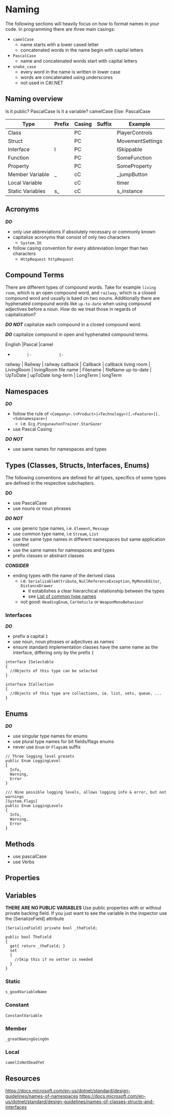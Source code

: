 # Naming
The following sections will heavily focus on how to format names in your code. In programming there are three main casings:

* `camelCase`
  * name starts with a lower cased letter
  * concatenated words in the name begin with capital letters
* `PascalCase`
  * name and concatenated words start with capital letters
* `snake_case`
  * every word in the name is written in lower case
  * words are concatenated using underscores
  * not used in C#/.NET

## Naming overview

Is it public? PascalCase
Is it a variable? camelCase
Else: PascalCase

Type            |Prefix |Casing |Suffix |Example          
----------------|-------|-------|-------|----------
Class           |       |PC     |       |PlayerControls      
Struct          |       |PC     |       |MovementSettings
Interface       |I      |PC     |       |ISkippable
Function        |       |PC     |       |SomeFunction
Property        |       |PC     |       |SomeProperty
Member Variable |_      |cC     |       |_jumpButton
Local Variable  |       |cC     |       |timer
Static Variables|s_     |cC     |       |s_instance


## Acronyms
***DO***
* only use abbreviations if absolutely necessary or commonly known
* capitalize acronyms that consist of only two characters
  * `System.IO`
* follow casing convention for every abbreviation longer than two characters
  * `HttpRequest httpRequest`

## Compound Terms
There are different types of compound words. Take for example `living room`, which is an open compound word, and `railway`, which is a closed compound word and usually is baed on two nouns. Additionally there are hyphenated compound words like `up-to-date` when using compound adjectives before a noun. How do we treat those in regards of capitalization?

***DO NOT*** capitalize each compound in a closed compound word.

***DO*** capitalize compound in open and hyphenated compound terms.

English |Pascal  |camel
-           |-            |-
railway     | Railway     | railway
callback    | Callback    | callback
living room | LivingRoom  | livingRoom
file name   | Filename    | fileName
up-to-date  | UpToDate    | upToDate
long-term   | LongTerm    | longTerm

## Namespaces

***DO***
* follow the rule of `<Company>.(<Product>|<Technology>)[.<Feature>][.<Subnamespace>]`
  * i.e. `Ecg.PingunautenTrainer.StarGazer`
* use Pascal Casing


***DO NOT***
* use same names for namespaces and types



## Types (Classes, Structs, Interfaces, Enums)
The following conventions are defined for all types, specifics of some types are defined in the respective subchapters.

***DO***
* use PascalCase
* use nouns or noun phrases

***DO NOT***
* use generic type names, i.e. `Element`, `Message`
* use common type name, i.e `Stream`, `List`
* use the same type names in different namespaces but same application context
* use the same names for namespaces and types
* prefix classes or abstract classes

***CONSIDER***
* ending types with the name of the derived class
  * i.e. `SerializableAttribute`, `NullReferenceException`, `MyMonoEditor`, `DistanceDrawer`
    * it establishes a clear hierarchical relationship between the types
    * see [List of common type names](https://docs.microsoft.com/en-us/dotnet/standard/design-guidelines/names-of-classes-structs-and-interfaces)
  * not good: `HeadingEnum`, `CarVehicle` or `WeaponMonoBehaviour`

### Interfaces
***DO***
* prefix a capital `I`
* use noun, noun phrases or adjectives as names
* ensure standard implementation classes have the same name as the interface, differing only by the prefix `I`
```
interface ISelectable 
{
  //Objects of this type can be selected
}

interface ICollection
{
  //Objects of this type are collections, ie. list, sets, queue, ...
}
```

## Enums
***DO***
* use singular type names for enums
* use plural type names for bit fields/flags enums
* never use `Enum` or `Flags`as suffix

```
// Three logging level presets
public Enum LoggingLevel
{
  Info,
  Warning,
  Error
}

/// Nine possible logging levels, allows logging info & error, but not warnings
[System.Flags]
public Enum LoggingLevels
{
  Info,
  Warning,
  Error  
}
```

## Methods
* use pascalCase
* use Verbs

## Properties

## Variables


**THERE ARE NO PUBLIC VARIABLES**
Use public properties with or without private backing field.
If you just want to see the variable in the inspector use the [SerializeField] attribute

```
[SerializeField] private bool _theField;

public bool TheField
{
  get{ return _theField; }
  set
  {
    //Skip this if no setter is needed 
  }
}
```

### Static
`s_goodVariableName`

### Constant
`ConstantVariable`


### Member
`_greatNamingGoingOn`

### Local
`camelIsNotDeadYet`








## Resources
https://docs.microsoft.com/en-us/dotnet/standard/design-guidelines/names-of-namespaces
https://docs.microsoft.com/en-us/dotnet/standard/design-guidelines/names-of-classes-structs-and-interfaces
